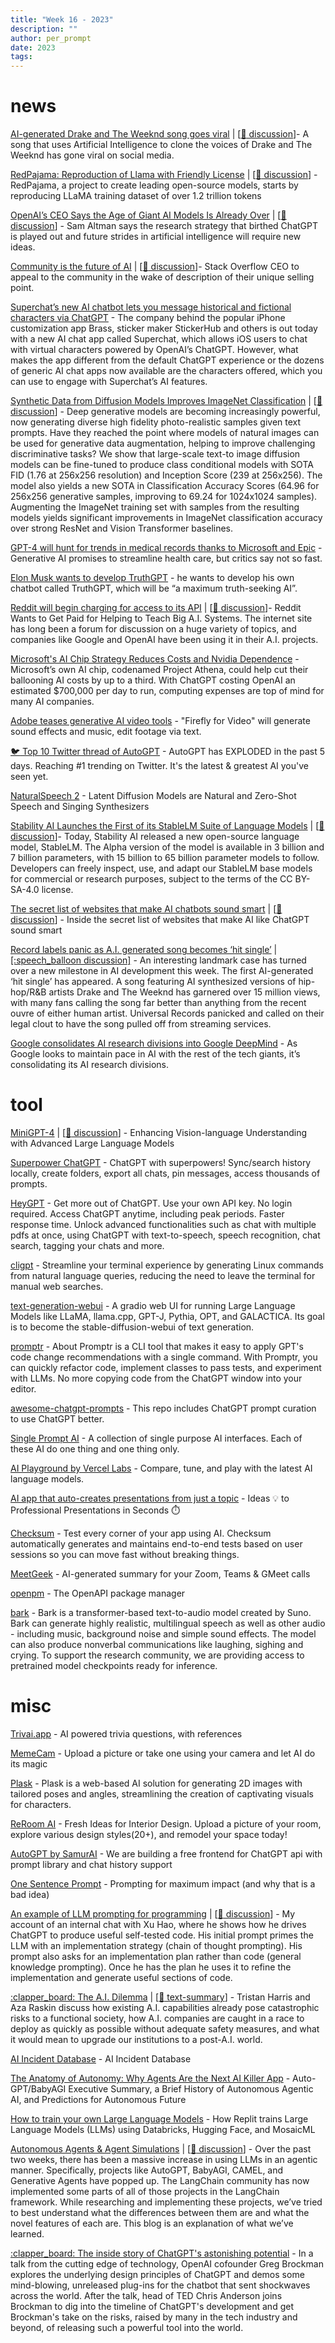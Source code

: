 ```yaml
---
title: "Week 16 - 2023"
description: ""
author: per_prompt
date: 2023
tags:
---
```


# news

[AI-generated Drake and The Weeknd song goes viral](https://www.bbc.com/news/entertainment-arts-65298834) | [[:speech_balloon: discussion](https://news.ycombinator.com/item?id=35600463)]- A song that uses Artificial Intelligence to clone the voices of Drake and The Weeknd has gone viral on social media.

[RedPajama: Reproduction of Llama with Friendly License](https://www.together.xyz/blog/redpajama) | [[:speech_balloon: discussion](https://news.ycombinator.com/item?id=35600860)] - RedPajama, a project to create leading open-source models, starts by reproducing LLaMA training dataset of over 1.2 trillion tokens

[OpenAI’s CEO Says the Age of Giant AI Models Is Already Over](https://www.wired.com/story/openai-ceo-sam-altman-the-age-of-giant-ai-models-is-already-over/) | [[:speech_balloon: discussion](https://news.ycombinator.com/item?id=35603756)] - Sam Altman says the research strategy that birthed ChatGPT is played out and future strides in artificial intelligence will require new ideas.

[Community is the future of AI](https://stackoverflow.blog/2023/04/17/community-is-the-future-of-ai/) | [[:speech_balloon: discussion](https://news.ycombinator.com/item?id=35604002)]- Stack Overflow CEO to appeal to the community in the wake of description of their unique selling point.

[Superchat’s new AI chatbot lets you message historical and fictional characters via ChatGPT](https://techcrunch.com/2023/04/17/superchats-new-ai-chatbot-lets-you-message-historical-and-fictional-characters-via-chatgpt/) - The company behind the popular iPhone customization app Brass, sticker maker StickerHub and others is out today with a new AI chat app called Superchat, which allows iOS users to chat with virtual characters powered by OpenAI’s ChatGPT. However, what makes the app different from the default ChatGPT experience or the dozens of generic AI chat apps now available are the characters offered, which you can use to engage with Superchat’s AI features.

[Synthetic Data from Diffusion Models Improves ImageNet Classification](https://arxiv.org/abs/2304.08466) | [[:speech_balloon: discussion](https://news.ycombinator.com/item?id=35614332)] - Deep generative models are becoming increasingly powerful, now generating diverse high fidelity photo-realistic samples given text prompts. Have they reached the point where models of natural images can be used for generative data augmentation, helping to improve challenging discriminative tasks? We show that large-scale text-to image diffusion models can be fine-tuned to produce class conditional models with SOTA FID (1.76 at 256x256 resolution) and Inception Score (239 at 256x256). The model also yields a new SOTA in Classification Accuracy Scores (64.96 for 256x256 generative samples, improving to 69.24 for 1024x1024 samples). Augmenting the ImageNet training set with samples from the resulting models yields significant improvements in ImageNet classification accuracy over strong ResNet and Vision Transformer baselines.

[GPT-4 will hunt for trends in medical records thanks to Microsoft and Epic](https://arstechnica.com/information-technology/2023/04/gpt-4-will-hunt-for-trends-in-medical-records-thanks-to-microsoft-and-epic/) - Generative AI promises to streamline health care, but critics say not so fast.

[Elon Musk wants to develop TruthGPT](https://techcrunch.com/2023/04/18/elon-musk-wants-to-develop-truthgpt-a-maximum-truth-seeking-ai/) - he wants to develop his own chatbot called TruthGPT, which will be “a maximum truth-seeking AI”.

[Reddit will begin charging for access to its API](https://www.nytimes.com/2023/04/18/technology/reddit-ai-openai-google.html) | [[:speech_balloon: discussion](https://news.ycombinator.com/item?id=35617763)]- Reddit Wants to Get Paid for Helping to Teach Big A.I. Systems. The internet site has long been a forum for discussion on a huge variety of topics, and companies like Google and OpenAI have been using it in their A.I. projects.

[Microsoft's AI Chip Strategy Reduces Costs and Nvidia Dependence](https://www.artisana.ai/articles/microsofts-ai-chip-strategy-reduces-costs-and-nvidia-dependence) - Microsoft’s own AI chip, codenamed Project Athena, could help cut their ballooning AI costs by up to a third. With ChatGPT costing OpenAI an estimated $700,000 per day to run, computing expenses are top of mind for many AI companies.

[Adobe teases generative AI video tools](https://arstechnica.com/information-technology/2023/04/adobe-teases-generative-ai-video-tools/) - "Firefly for Video" will generate sound effects and music, edit footage via text.

[:bird: Top 10 Twitter thread of AutoGPT](https://twitter.com/agarwal__gaurav/status/1647963191849148423) - AutoGPT has EXPLODED in the past 5 days. Reaching #1 trending on Twitter. It's the latest & greatest AI you've seen yet.

[NaturalSpeech 2](https://speechresearch.github.io/naturalspeech2/) - Latent Diffusion Models are Natural and Zero-Shot Speech and Singing Synthesizers

[Stability AI Launches the First of its StableLM Suite of Language Models](https://stability.ai/blog/stability-ai-launches-the-first-of-its-stablelm-suite-of-language-models) | [[:speech_balloon: discussion](https://news.ycombinator.com/item?id=35629127)]- Today, Stability AI released a new open-source language model, StableLM. The Alpha version of the model is available in 3 billion and 7 billion parameters, with 15 billion to 65 billion parameter models to follow. Developers can freely inspect, use, and adapt our StableLM base models for commercial or research purposes, subject to the terms of the CC BY-SA-4.0 license.

[The secret list of websites that make AI chatbots sound smart](https://www.washingtonpost.com/technology/interactive/2023/ai-chatbot-learning/) | [[:speech_balloon: discussion](https://news.ycombinator.com/item?id=35627102)] - Inside the secret list of websites that make AI like ChatGPT sound smart

[Record labels panic as A.I. generated song becomes ‘hit single’](https://darkfutura.substack.com/p/record-labels-panic-as-ai-generated) | [[:speech_balloon discussion]](https://news.ycombinator.com/item?id=35635591) - An interesting landmark case has turned over a new milestone in AI development this week. The first AI-generated ‘hit single’ has appeared. A song featuring AI synthesized versions of hip-hop/R&B artists Drake and The Weeknd has garnered over 15 million views, with many fans calling the song far better than anything from the recent ouvre of either human artist. Universal Records panicked and called on their legal clout to have the song pulled off from streaming services.

[Google consolidates AI research divisions into Google DeepMind](https://techcrunch.com/2023/04/20/google-consolidates-ai-research-divisions-into-google-deepmind/) - As Google looks to maintain pace in AI with the rest of the tech giants, it’s consolidating its AI research divisions.

# tool

[MiniGPT-4](https://minigpt-4.github.io/) | [[:speech_balloon: discussion](https://news.ycombinator.com/item?id=35598281)] - Enhancing Vision-language Understanding with Advanced Large Language Models

[Superpower ChatGPT](https://chrome.google.com/webstore/detail/superpower-chatgpt/amhmeenmapldpjdedekalnfifgnpfnkc) - ChatGPT with superpowers! Sync/search history locally, create folders, export all chats, pin messages, access thousands of prompts.

[HeyGPT](https://heygpt.chat/) - Get more out of ChatGPT. Use your own API key. No login required. Access ChatGPT anytime, including peak periods. Faster response time. Unlock advanced functionalities such as chat with multiple pdfs at once, using ChatGPT with text-to-speech, speech recognition, chat search, tagging your chats and more.

[cligpt](https://github.com/Luanf/cligpt) - Streamline your terminal experience by generating Linux commands from natural language queries, reducing the need to leave the terminal for manual web searches.

[text-generation-webui](https://github.com/oobabooga/text-generation-webui) - A gradio web UI for running Large Language Models like LLaMA, llama.cpp, GPT-J, Pythia, OPT, and GALACTICA. Its goal is to become the stable-diffusion-webui of text generation.

[promptr](https://github.com/ferrislucas/promptr) - About
Promptr is a CLI tool that makes it easy to apply GPT's code change recommendations with a single command. With Promptr, you can quickly refactor code, implement classes to pass tests, and experiment with LLMs. No more copying code from the ChatGPT window into your editor.

[awesome-chatgpt-prompts](https://github.com/f/awesome-chatgpt-prompts) - This repo includes ChatGPT prompt curation to use ChatGPT better.

[Single Prompt AI](https://singlepromptai.com/home) - A collection of single purpose AI interfaces. Each of these AI do one thing and one thing only.

[AI Playground by Vercel Labs](https://play.vercel.ai/) - Compare, tune, and play with the latest AI language models.

[AI app that auto-creates presentations from just a topic](https://www.magicslides.app/) - Ideas 💡 to Professional Presentations in Seconds ⏱️

[Checksum](https://checksum.ai/) - Test every corner of your app using AI. Checksum automatically generates and maintains end-to-end tests based on user sessions so you can move fast without breaking things.

[MeetGeek](https://meetgeek.ai/) - AI-generated summary for your Zoom, Teams & GMeet calls

[openpm](https://openpm.ai/) - The OpenAPI package manager

[bark](https://github.com/suno-ai/bark) - Bark is a transformer-based text-to-audio model created by Suno. Bark can generate highly realistic, multilingual speech as well as other audio - including music, background noise and simple sound effects. The model can also produce nonverbal communications like laughing, sighing and crying. To support the research community, we are providing access to pretrained model checkpoints ready for inference.

# misc

[Trivai.app](https://trivai.app/) - AI powered trivia questions, with references

[MemeCam](https://www.memecam.io/) - Upload a picture or take one using your camera and let AI do its magic

[Plask](https://plask.ai/) - Plask is a web-based AI solution for generating 2D images with tailored poses and angles, streamlining the creation of captivating visuals for characters.

[ReRoom AI](https://reroom.ai/) - Fresh Ideas for Interior Design. Upload a picture of your room, explore various design styles(20+), and remodel your space today!


[AutoGPT by SamurAI](https://autogpt.thesamur.ai/) - We are building a free frontend for ChatGPT api with prompt library and chat history support

[One Sentence Prompt](https://www.oneusefulthing.org/p/one-sentence) - Prompting for maximum impact (and why that is a bad idea)

[An example of LLM prompting for programming](https://martinfowler.com/articles/2023-chatgpt-xu-hao.html) | [[:speech_balloon: discussion](https://news.ycombinator.com/item?id=35612494)] - My account of an internal chat with Xu Hao, where he shows how he drives ChatGPT to produce useful self-tested code. His initial prompt primes the LLM with an implementation strategy (chain of thought prompting). His prompt also asks for an implementation plan rather than code (general knowledge prompting). Once he has the plan he uses it to refine the implementation and generate useful sections of code.

[:clapper_board: The A.I. Dilemma](https://www.youtube.com/watch?v=xoVJKj8lcNQ) | [[:memo: text-summary](https://www.summarize.tech/www.youtube.com/watch?v=xoVJKj8lcNQ)] - Tristan Harris and Aza Raskin discuss how existing A.I. capabilities already pose catastrophic risks to a functional society, how A.I. companies are caught in a race to deploy as quickly as possible without adequate safety measures, and what it would mean to upgrade our institutions to a post-A.I. world.

[AI Incident Database](https://incidentdatabase.ai/) - AI Incident Database

[The Anatomy of Autonomy: Why Agents Are the Next AI Killer App](https://www.latent.space/p/agents) - Auto-GPT/BabyAGI Executive Summary, a Brief History of Autonomous Agentic AI, and Predictions for Autonomous Future

[How to train your own Large Language Models](https://blog.replit.com/llm-training) - How Replit trains Large Language Models (LLMs) using Databricks, Hugging Face, and MosaicML

[Autonomous Agents & Agent Simulations](https://blog.langchain.dev/agents-round/) | [[:speech_balloon: discussion](https://news.ycombinator.com/item?id=35635225)] - Over the past two weeks, there has been a massive increase in using LLMs in an agentic manner. Specifically, projects like AutoGPT, BabyAGI, CAMEL, and Generative Agents have popped up. The LangChain community has now implemented some parts of all of those projects in the LangChain framework. While researching and implementing these projects, we’ve tried to best understand what the differences between them are and what the novel features of each are. This blog is an explanation of what we’ve learned.

[:clapper_board: The inside story of ChatGPT's astonishing potential](https://www.ted.com/talks/greg_brockman_the_inside_story_of_chatgpt_s_astonishing_potential/) - In a talk from the cutting edge of technology, OpenAI cofounder Greg Brockman explores the underlying design principles of ChatGPT and demos some mind-blowing, unreleased plug-ins for the chatbot that sent shockwaves across the world. After the talk, head of TED Chris Anderson joins Brockman to dig into the timeline of ChatGPT's development and get Brockman's take on the risks, raised by many in the tech industry and beyond, of releasing such a powerful tool into the world.
